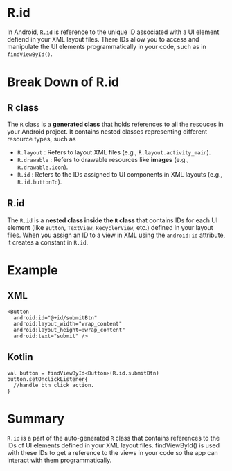 # R.id
In Android, `R.id` is reference to the unique ID associated with a UI element defiend in your XML layout files. There IDs allow you to access and manipulate the UI elements programmatically in your code, such as in `findViewById()`.

# Break Down of R.id
## R class
The `R` class is a **generated class** that holds references to all the resouces in your Android project. It contains nested classes representing different resource types, such as
- `R.layout` : Refers to layout XML files (e.g., `R.layout.activity_main`).
- `R.drawable` : Refers to drawable resources like **images** (e.g., `R.drawable.icon`).
- `R.id` : Refers to the IDs assigned to UI components in XML layouts (e.g., `R.id.buttonId`).

## R.id
The `R.id` is a **nested class inside the `R` class** that contains IDs for each UI element (like `Button`, `TextView`, `RecyclerView`, etc.) defined in your layout files. When you assign an ID to a view in XML using the `android:id` attribute, it creates a constant in `R.id`.

# Example
## XML
```
<Button
  android:id="@+id/submitBtn"
  android:layout_width="wrap_content"
  android:layout_height=:wrap_content"
  android:text="submit" />
```
## Kotlin
```
val button = findViewById<Button>(R.id.submitBtn)
button.setOnclickListener{
  //handle btn click action.
}
```

# Summary
`R.id` is a part of the auto-generated `R` class that contains references to the IDs of UI elements defined in your XML layout files. findViewById() is used with these IDs to get a reference to the views in your code so the app can interact with them programmatically.
